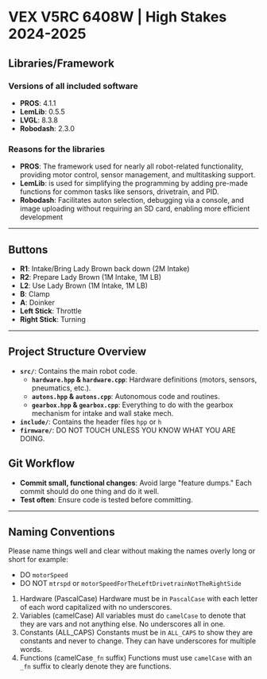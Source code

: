 # VEX V5RC 6408W | High Stakes 2024-2025
## Libraries/Framework
### Versions of all included software
- **PROS**: 4.1.1
- **LemLib**: 0.5.5
- **LVGL**: 8.3.8
- **Robodash**: 2.3.0
### Reasons for the libraries
- **PROS**: The framework used for nearly all robot-related functionality, providing motor control, sensor management, and multitasking support.
- **LemLib**: is used for simplifying the programming by adding pre-made functions for common tasks like sensors, drivetrain, and PID.
- **Robodash**: Facilitates auton selection, debugging via a console, and image uploading without requiring an SD card, enabling more efficient development
---
## Buttons
- **R1**: Intake/Bring Lady Brown back down (2M Intake)
- **R2**: Prepare Lady Brown (1M Intake, 1M LB)
- **L2**: Use Lady Brown (1M Intake, 1M LB)
- **B**: Clamp
- **A**: Doinker
- **Left Stick**: Throttle
- **Right Stick**: Turning
---
## Project Structure Overview
- **`src/`**: Contains the main robot code.
  - **`hardware.hpp` & `hardware.cpp`**: Hardware definitions (motors, sensors, pneumatics, etc.).
  - **`autons.hpp` & `autons.cpp`**: Autonomous code and routines.
  - **`gearbox.hpp` & `gearbox.cpp`**: Everything to do with the gearbox mechanism for intake and wall stake mech.
- **`include/`**: Contains the header files `hpp` or `h`
- **`firmware/`**: DO NOT TOUCH UNLESS YOU KNOW WHAT YOU ARE DOING.
## Git Workflow
- **Commit small, functional changes**: Avoid large "feature dumps." Each commit should do one thing and do it well.
- **Test often**: Ensure code is tested before committing.
---
## Naming Conventions
Please name things well and clear without making the names overly long or short for example:
- DO ``motorSpeed``
- DO NOT ``mtrspd`` or ``motorSpeedForTheLeftDrivetrainNotTheRightSide``
1. Hardware (PascalCase)
Hardware must be in ``PascalCase`` with each letter of each word capitalized with no underscores.
2. Variables (camelCase)
All variables must do ``camelCase`` to denote that they are vars and not anything else. No underscores all in one.
3. Constants (ALL_CAPS)
Constants must be in ``ALL_CAPS`` to show they are constants and never to change. They can have underscores for multiple words.
4. Functions (camelCase``_fn`` suffix)
Functions must use ``camelCase`` with an ``_fn`` suffix to clearly denote they are functions.

